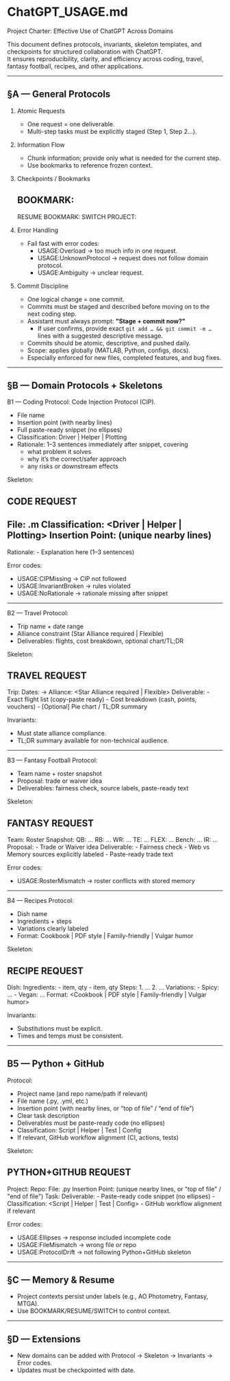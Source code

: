 # ChatGPT_USAGE.md
Project Charter: Effective Use of ChatGPT Across Domains

This document defines protocols, invariants, skeleton templates, and checkpoints for structured collaboration with ChatGPT.  
It ensures reproducibility, clarity, and efficiency across coding, travel, fantasy football, recipes, and other applications.

------------------------------------------------------------
§A — General Protocols
------------------------------------------------------------
1. Atomic Requests
   - One request = one deliverable.
   - Multi-step tasks must be explicitly staged (Step 1, Step 2…).

2. Information Flow
   - Chunk information; provide only what is needed for the current step.
   - Use bookmarks to reference frozen context.

3. Checkpoints / Bookmarks
   ## BOOKMARK: <label>
   RESUME BOOKMARK: <label>
   SWITCH PROJECT: <label>

4. Error Handling
   - Fail fast with error codes:
     - USAGE:Overload → too much info in one request.
     - USAGE:UnknownProtocol → request does not follow domain protocol.
     - USAGE:Ambiguity → unclear request.

5. Commit Discipline
   - One logical change = one commit.
   - Commits must be staged and described before moving on to the next coding step.
   - Assistant must always prompt: **"Stage + commit now?"**
     - If user confirms, provide exact `git add … && git commit -m …` lines with a suggested descriptive message.
   - Commits should be atomic, descriptive, and pushed daily.
   - Scope: applies globally (MATLAB, Python, configs, docs).
   - Especially enforced for new files, completed features, and bug fixes.

------------------------------------------------------------
§B — Domain Protocols + Skeletons
------------------------------------------------------------

B1 — Coding
Protocol: Code Injection Protocol (CIP).
- File name
- Insertion point (with nearby lines)
- Full paste-ready snippet (no ellipses)
- Classification: Driver | Helper | Plotting
- Rationale: 1–3 sentences immediately after snippet, covering
  - what problem it solves
  - why it’s the correct/safer approach
  - any risks or downstream effects

Skeleton:
## CODE REQUEST
File: <filename>.m
Classification: <Driver | Helper | Plotting>
Insertion Point:
    (unique nearby lines)
---
<full paste-ready snippet here>

Rationale:
    - Explanation here (1–3 sentences)

Error codes:
- USAGE:CIPMissing → CIP not followed
- USAGE:InvariantBroken → rules violated
- USAGE:NoRationale → rationale missing after snippet
------------------------------------------------------------

B2 — Travel
Protocol:
- Trip name + date range
- Alliance constraint (Star Alliance required | Flexible)
- Deliverables: flights, cost breakdown, optional chart/TL;DR

Skeleton:
## TRAVEL REQUEST
Trip: <Trip name>
Dates: <YYYY-MM-DD> → <YYYY-MM-DD>
Alliance: <Star Alliance required | Flexible>
Deliverable:
    - Exact flight list (copy-paste ready)
    - Cost breakdown (cash, points, vouchers)
    - [Optional] Pie chart / TL;DR summary

Invariants:
- Must state alliance compliance.
- TL;DR summary available for non-technical audience.

------------------------------------------------------------

B3 — Fantasy Football
Protocol:
- Team name + roster snapshot
- Proposal: trade or waiver idea
- Deliverables: fairness check, source labels, paste-ready text

Skeleton:
## FANTASY REQUEST
Team: <Team name>
Roster Snapshot:
    QB: ...
    RB: ...
    WR: ...
    TE: ...
    FLEX: ...
    Bench: ...
    IR: ...
Proposal:
    - Trade or Waiver idea
Deliverable:
    - Fairness check
    - Web vs Memory sources explicitly labeled
    - Paste-ready trade text

Error codes:
- USAGE:RosterMismatch → roster conflicts with stored memory

------------------------------------------------------------

B4 — Recipes
Protocol:
- Dish name
- Ingredients + steps
- Variations clearly labeled
- Format: Cookbook | PDF style | Family-friendly | Vulgar humor

Skeleton:
## RECIPE REQUEST
Dish: <Name>
Ingredients:
    - item, qty
    - item, qty
Steps:
    1. ...
    2. ...
Variations:
    - Spicy: ...
    - Vegan: ...
Format:
    <Cookbook | PDF style | Family-friendly | Vulgar humor>

Invariants:
- Substitutions must be explicit.
- Times and temps must be consistent.

------------------------------------------------------------
B5 — Python + GitHub
------------------------------------------------------------
Protocol:
- Project name (and repo name/path if relevant)
- File name (.py, .yml, etc.)
- Insertion point (with nearby lines, or “top of file” / “end of file”)
- Clear task description
- Deliverables must be paste-ready code (no ellipses)
- Classification: Script | Helper | Test | Config
- If relevant, GitHub workflow alignment (CI, actions, tests)

Skeleton:
## PYTHON+GITHUB REQUEST
Project: <project name>
Repo: <repo-name or path>
File: <filename>.py
Insertion Point:
    (unique nearby lines, or "top of file" / "end of file")
Task:
    <clear description of what you want done>
Deliverable:
    - Paste-ready code snippet (no ellipses)
    - Classification: <Script | Helper | Test | Config>
    - GitHub workflow alignment if relevant

Error codes:
- USAGE:Ellipses → response included incomplete code
- USAGE:FileMismatch → wrong file or repo
- USAGE:ProtocolDrift → not following Python+GitHub skeleton

------------------------------------------------------------
§C — Memory & Resume
------------------------------------------------------------
- Project contexts persist under labels (e.g., AO Photometry, Fantasy, MTGA).
- Use BOOKMARK/RESUME/SWITCH to control context.

------------------------------------------------------------
§D — Extensions
------------------------------------------------------------
- New domains can be added with Protocol → Skeleton → Invariants → Error codes.
- Updates must be checkpointed with date.